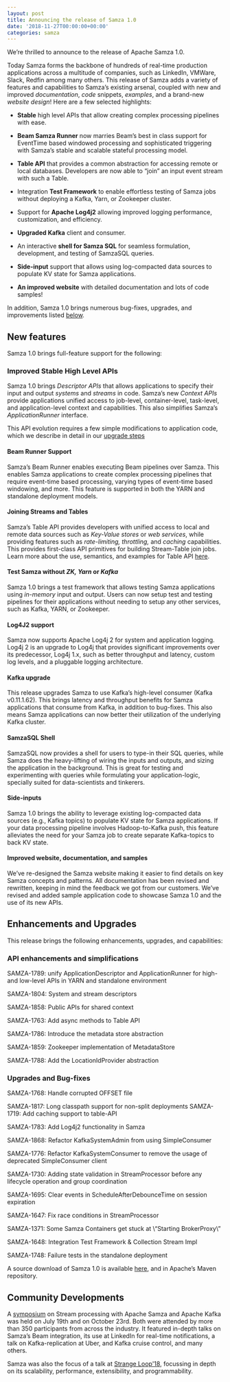 ```yaml
---
layout: post
title: Announcing the release of Samza 1.0
date: '2018-11-27T00:00:00+00:00'
categories: samza
---
```

<p>We&rsquo;re thrilled to announce to the release of Apache Samza 1.0.</p>

<p>Today Samza forms the backbone of hundreds of real-time production
applications across a multitude of companies, such as LinkedIn, VMWare,
Slack, Redfin among many others. This release of Samza adds a variety of
features and capabilities to Samza&rsquo;s existing arsenal, coupled with new
and improved <em>documentation</em>, <em>code</em> snippets, <em>examples</em>, and a
brand-new <em>website design</em>! Here are a few selected highlights:</p>

<ul>
<li><p><strong>Stable</strong> high level APIs that allow creating complex processing
pipelines with ease.</p></li>
<li><p><strong>Beam Samza Runner</strong> now marries Beam&rsquo;s best in class support for
EventTime based windowed processing and sophisticated triggering
with Samza&rsquo;s stable and scalable stateful processing model.</p></li>
<li><p><strong>Table API</strong> that provides a common abstraction for accessing
remote or local databases. Developers are now able to &ldquo;join&rdquo; an
input event stream with such a Table.</p></li>
<li><p>Integration <strong>Test Framework</strong> to enable effortless testing of Samza
jobs without deploying a Kafka, Yarn, or Zookeeper cluster.</p></li>
<li><p>Support for <strong>Apache Log4j2</strong> allowing improved logging performance,
customization, and efficiency.</p></li>
<li><p><strong>Upgraded Kafka</strong> client and consumer.</p></li>
<li><p>An interactive <strong>shell for Samza SQL</strong> for seamless formulation,
development, and testing of SamzaSQL queries.</p></li>
<li><p><strong>Side-input</strong> support that allows using log-compacted data sources
to populate KV state for Samza applications.</p></li>
<li><p><strong>An improved website</strong> with detailed documentation and lots of code
samples!</p></li>
</ul>

<p>In addition, Samza 1.0 brings numerous bug-fixes, upgrades, and
improvements listed <a href="#jiralist">below</a>.</p>

<h2 id="new-features">New features</h2>

<p>Samza 1.0 brings full-feature support for the following:</p>

<h3 id="improved-stable-high-level-apis">Improved Stable High Level APIs</h3>

<p>Samza 1.0 brings <em>Descriptor APIs</em> that allows applications to specify
their input and output <em>systems</em> and <em>streams</em> in code. Samza&rsquo;s new
<em>Context APIs</em> provide applications unified access to job-level,
container-level, task-level, and application-level context and
capabilities. This also simplifies Samza&rsquo;s <em>ApplicationRunner</em>
interface.</p>

<p>This API evolution requires a few simple modifications to application
code, which we describe in detail in our <a href="#upgradesteps">upgrade steps</a></p>

<h4 id="beam-runner-support">Beam Runner Support</h4>

<p>Samza&rsquo;s Beam Runner enables executing Beam pipelines over Samza. This
enables Samza applications to create complex processing pipelines that
require event-time based processing, varying types of event-time based
windowing, and more. This feature is supported in both the YARN and
standalone deployment models.</p>

<h4 id="joining-streams-and-tables">Joining Streams and Tables</h4>

<p>Samza&rsquo;s Table API provides developers with unified access to local
and remote data sources such as <em>Key-Value stores</em> or <em>web services</em>,
while providing features such as <em>rate-limiting, throttling,</em> and
<em>caching</em> capabilities. This provides first-class API primitives for
building Stream-Table join jobs. Learn more about the use, semantics,
and examples for Table API <a href="http://TODO">here</a>.</p>

<h4 id="test-samza-without-zk-yarn-or-kafka">Test Samza without <em>ZK, Yarn</em> or <em>Kafka</em></h4>

<p>Samza 1.0 brings a test framework that allows testing Samza applications
using <em>in-memory</em> input and output. Users can now setup test and
testing pipelines for their applications without needing to setup any
other services, such as Kafka, YARN, or Zookeeper.</p>

<h4 id="log4j2-support">Log4J2 support</h4>

<p>Samza now supports Apache Log4j 2 for system and application logging.
Log4j 2 is an upgrade to Log4j that provides significant improvements
over its predecessor, Log4j 1.x, such as better throughput and latency,
custom log levels, and a pluggable logging architecture.</p>

<h4 id="kafka-upgrade">Kafka upgrade</h4>

<p>This release upgrades Samza to use Kafka&rsquo;s high-level consumer (Kafka
v0.11.1.62). This brings latency and throughput benefits for Samza
applications that consume from Kafka, in addition to bug-fixes. This
also means Samza applications can now better their utilization of the
underlying Kafka cluster.</p>

<h4 id="samzasql-shell">SamzaSQL Shell</h4>

<p>SamzaSQL now provides a shell for users to type-in their SQL queries,
while Samza does the heavy-lifting of wiring the inputs and outputs, and
sizing the application in the background. This is great for testing and
experimenting with queries while formulating your application-logic,
specially suited for data-scientists and tinkerers.</p>

<h4 id="side-inputs">Side-inputs</h4>

<p>Samza 1.0 brings the ability to leverage existing log-compacted data
sources (e.g., Kafka topics) to populate KV state for Samza
applications. If your data processing pipeline involves Hadoop-to-Kafka
push, this feature alleviates the need for your Samza job to create
separate Kafka-topics to back KV state.</p>

<h4 id="improved-website-documentation-and-samples">Improved website, documentation, and samples</h4>

<p>We&rsquo;ve re-designed the Samza website making it easier to find details on
key Samza concepts and patterns. All documentation has been revised and
rewritten, keeping in mind the feedback we got from our customers. We&rsquo;ve
revised and added sample application code to showcase Samza 1.0 and the
use of its new APIs.</p>

<!-------------------------------------------------------------------------->

<h2 id="enhancements-and-upgrades"><a name="jiralist"></a> Enhancements and Upgrades</h2>

<p>This release brings the following enhancements, upgrades, and
capabilities:</p>

<h3 id="api-enhancements-and-simplifications">API enhancements and simplifications</h3>

<p>SAMZA-1789: unify ApplicationDescriptor and ApplicationRunner for high-
and low-level APIs in YARN and standalone environment</p>

<p>SAMZA-1804: System and stream descriptors</p>

<p>SAMZA-1858: Public APIs for shared context</p>

<p>SAMZA-1763: Add async methods to Table API</p>

<p>SAMZA-1786: Introduce the metadata store abstraction</p>

<p>SAMZA-1859: Zookeeper implementation of MetadataStore</p>

<p>SAMZA-1788: Add the LocationIdProvider abstraction</p>

<h3 id="upgrades-and-bug-fixes">Upgrades and Bug-fixes</h3>

<p>SAMZA-1768: Handle corrupted OFFSET file</p>

<p>SAMZA-1817: Long classpath support for non-split deployments
SAMZA-1719: Add caching support to table-API</p>

<p>SAMZA-1783: Add Log4j2 functionality in Samza</p>

<p>SAMZA-1868: Refactor KafkaSystemAdmin from using SimpleConsumer</p>

<p>SAMZA-1776: Refactor KafkaSystemConsumer to remove the usage of
deprecated SimpleConsumer client</p>

<p>SAMZA-1730: Adding state validation in StreamProcessor before any
lifecycle operation and group coordination</p>

<p>SAMZA-1695: Clear events in ScheduleAfterDebounceTime on session
expiration</p>

<p>SAMZA-1647: Fix race conditions in StreamProcessor</p>

<p>SAMZA-1371: Some Samza Containers get stuck at \&ldquo;Starting BrokerProxy\&rdquo;</p>

<p>SAMZA-1648: Integration Test Framework &amp; Collection Stream Impl</p>

<p>SAMZA-1748: Failure tests in the standalone deployment</p>

<p>A source download of Samza 1.0 is available <a href="https://dist.apache.org/repos/dist/release/samza/1.0.0/">here</a>, and in Apache&rsquo;s Maven repository. </p>

<h2 id="community"><a name="jiralist"></a> Community Developments</h2>
A <a href="https://www.meetup.com/Stream-Processing-Meetup-LinkedIn/events/251481797">symposium</a>
on Stream processing with Apache Samza and Apache Kafka was held on July
19th and on October 23rd. Both were attended by more than 350
participants from across the industry. It featured in-depth talks on
Samza&rsquo;s Beam integration, its use at LinkedIn for real-time
notifications, a talk on Kafka-replication at Uber, and Kafka cruise
control, and many others.</p>

<p>Samza was also the focus of a talk at <a href="https://www.youtube.com/watch?v=2y8QImf-RpI">Strange Loop&#39;18</a>,
focussing in depth on its scalability, performance, extensibility, and
programmability.</p>
